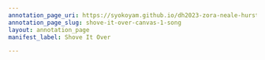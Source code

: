 ```yaml
---
annotation_page_uri: https://syokoyam.github.io/dh2023-zora-neale-hurston/annotations/shove-it-over-canvas-1-song.json
annotation_page_slug: shove-it-over-canvas-1-song
layout: annotation_page
manifest_label: Shove It Over

---
```

